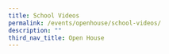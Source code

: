 ```yaml
---
title: School Videos
permalink: /events/openhouse/school-videos/
description: ""
third_nav_title: Open House
---
```


